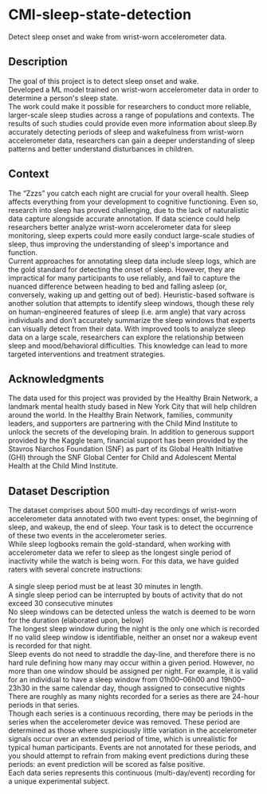 # CMI-sleep-state-detection
Detect sleep onset and wake from wrist-worn accelerometer data.
## Description
The goal of this project is to detect sleep onset and wake.<br>
Developed a ML model trained on wrist-worn accelerometer data in order to determine a person's sleep state.<br>
The work could make it possible for researchers to conduct more reliable, larger-scale sleep studies across a range of populations and contexts. The results of such studies could provide even more information about sleep.By accurately detecting periods of sleep and wakefulness from wrist-worn accelerometer data, researchers can gain a deeper understanding of sleep patterns and better understand disturbances in children.

## Context
The “Zzzs” you catch each night are crucial for your overall health. Sleep affects everything from your development to cognitive functioning. Even so, research into sleep has proved challenging, due to the lack of naturalistic data capture alongside accurate annotation. If data science could help researchers better analyze wrist-worn accelerometer data for sleep monitoring, sleep experts could more easily conduct large-scale studies of sleep, thus improving the understanding of sleep's importance and function.
<br>
Current approaches for annotating sleep data include sleep logs, which are the gold standard for detecting the onset of sleep. However, they are impractical for many participants to use reliably, and fail to capture the nuanced difference between heading to bed and falling asleep (or, conversely, waking up and getting out of bed). Heuristic-based software is another solution that attempts to identify sleep windows, though these rely on human-engineered features of sleep (i.e. arm angle) that vary across individuals and don’t accurately summarize the sleep windows that experts can visually detect from their data. With improved tools to analyze sleep data on a large scale, researchers can explore the relationship between sleep and mood/behavioral difficulties. This knowledge can lead to more targeted interventions and treatment strategies.
## Acknowledgments
The data used for this project was provided by the Healthy Brain Network, a landmark mental health study based in New York City that will help children around the world. In the Healthy Brain Network, families, community leaders, and supporters are partnering with the Child Mind Institute to unlock the secrets of the developing brain. In addition to generous support provided by the Kaggle team, financial support has been provided by the Stavros Niarchos Foundation (SNF) as part of its Global Health Initiative (GHI) through the SNF Global Center for Child and Adolescent Mental Health at the Child Mind Institute.

## Dataset Description
The dataset comprises about 500 multi-day recordings of wrist-worn accelerometer data annotated with two event types: onset, the beginning of sleep, and wakeup, the end of sleep. Your task is to detect the occurrence of these two events in the accelerometer series.
<br>
While sleep logbooks remain the gold-standard, when working with accelerometer data we refer to sleep as the longest single period of inactivity while the watch is being worn. For this data, we have guided raters with several concrete instructions:
<br><br>
A single sleep period must be at least 30 minutes in length.<br>
A single sleep period can be interrupted by bouts of activity that do not exceed 30 consecutive minutes<br>
No sleep windows can be detected unless the watch is deemed to be worn for the duration (elaborated upon, below)<br>
The longest sleep window during the night is the only one which is recorded<br>
If no valid sleep window is identifiable, neither an onset nor a wakeup event is recorded for that night.<br>
Sleep events do not need to straddle the day-line, and therefore there is no hard rule defining how many may occur within a given period. However, no more than one window should be assigned per night. For example, it is valid for an individual to have a sleep window from 01h00–06h00 and 19h00–23h30 in the same calendar day, though assigned to consecutive nights
There are roughly as many nights recorded for a series as there are 24-hour periods in that series.<br>
Though each series is a continuous recording, there may be periods in the series when the accelerometer device was removed. These period are determined as those where suspiciously little variation in the accelerometer signals occur over an extended period of time, which is unrealistic for typical human participants. Events are not annotated for these periods, and you should attempt to refrain from making event predictions during these periods: an event prediction will be scored as false positive.
<br>
Each data series represents this continuous (multi-day/event) recording for a unique experimental subject.<br>
